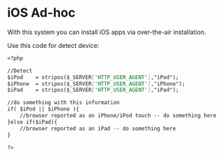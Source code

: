 # iOS Ad-hoc

With this system you can install iOS apps via over-the-air installation.

Use this code for detect device:
```markdown
<?php

//Detect
$iPod    = stripos($_SERVER['HTTP_USER_AGENT'],"iPod");
$iPhone  = stripos($_SERVER['HTTP_USER_AGENT'],"iPhone");
$iPad    = stripos($_SERVER['HTTP_USER_AGENT'],"iPad");

//do something with this information
if( $iPod || $iPhone ){
    //browser reported as an iPhone/iPod touch -- do something here
}else if($iPad){
    //browser reported as an iPad -- do something here
}

?>
```
